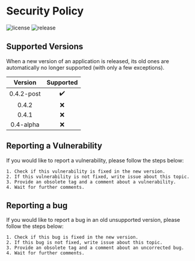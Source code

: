 # Security Policy

![license](https://img.shields.io/github/license/Falcion/Stratum?color=blue) ![release](https://img.shields.io/github/v/tag/Falcion/Stratum?color=brightgreen&label=release)

## Supported Versions

When a new version of an application is released, its old ones are automatically no longer supported (with only a few exceptions).

| Version | Supported |
| :-----: | :-------: |
| 0.4.2-post | :heavy_check_mark: |
| 0.4.2 | :x: |
| 0.4.1 | :x: |
| 0.4-alpha | :x: |

## Reporting a Vulnerability

If you would like to report a vulnerability, please follow the steps below:

    1. Check if this vulnerability is fixed in the new version.
    2. If this vulnerability is not fixed, write issue about this topic.
    3. Provide an obsolete tag and a comment about a vulnerability.
    4. Wait for further comments.

## Reporting a bug

If you would like to report a bug in an old unsupported version, please follow the steps below:

    1. Check if this bug is fixed in the new version.
    2. If this bug is not fixed, write issue about this topic.
    3. Provide an obsolete tag and a comment about an uncorrected bug.
    4. Wait for further comments.
